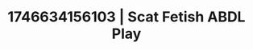 ---
categories:
- Alt romance
- AI-generated
- Cosplay
- Digital dominatrix
- Gender-fluid lovers
- Pleasure mapping
- ASMR
- Teasing look
image: /assets/images/1746634156103.jpg
layout: post
seo:
  description: Featured content with sensual ABDL Play, Scat Fetish. HD images available.
  keywords: ABDL Play, Scat Fetish
  og_image: /assets/images/1746634156103.jpg
  schema_type: VisualArtwork
tags:
- ABDL Play
- '#1746634156103'
- Scat Fetish
title: 1746634156103 | Scat Fetish ABDL Play
---